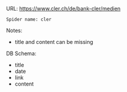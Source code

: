 URL: https://www.cler.ch/de/bank-cler/medien

    Spider name: cler

Notes:
- title and content can be missing

DB Schema:
- title
- date
- link
- content


